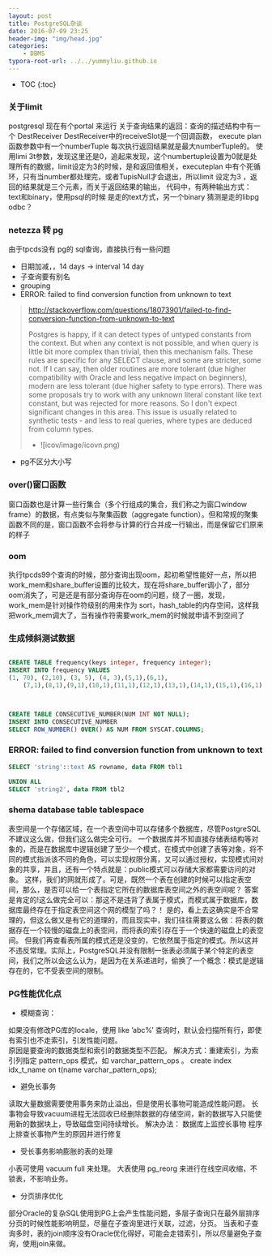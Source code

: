 ```yaml
---
layout: post
title: PostgreSQL杂谈
date: 2016-07-09 23:25
header-img: "img/head.jpg"
categories: 
    - DBMS
typora-root-url: ../../yummyliu.github.io
---
```


* TOC
{:toc}


### 关于limit

postgresql 现在有个portal 来运行
关于查询结果的返回：查询的描述结构中有一个 DestReceiver
DestReceiver中的receiveSlot是一个回调函数，
execute plan 函数参数中有一个numberTuple 每次执行返回结果就是最大numberTuple的。
使用limi 3t参数，发现这里还是0，追起来发现，这个numbertuple设置为0就是处理所有的数据，limit设定为3的时候，是和返回值相关，executeplan 中有个死循环，只有当number都处理完，或者TupisNull才会退出，所以limit 设定为3 ，返回的结果就是三个元素，而关于返回结果的输出，
代码中，有两种输出方式：text和binary，使用psql的时候 是走的text方式，另一个binary 猜测是走的libpg odbc？

### netezza 转 pg

由于tpcds没有 pg的 sql查询，直接执行有一些问题

+   日期加减，，14 days -> interval 14 day
+   子查询要有别名
+   grouping
+   ERROR:  failed to find conversion function from unknown to text 
> http://stackoverflow.com/questions/18073901/failed-to-find-conversion-function-from-unknown-to-text
>
> Postgres is happy, if it can detect types of untyped constants from the context. But when any context is not possible, and when query is little bit more complex than trivial, then this mechanism fails. These rules are specific for any SELECT clause, and some are stricter, some not. If I can say, then older routines are more tolerant (due higher compatibility with Oracle and less negative impact on beginners), modern are less tolerant (due higher safety to type errors).
> There was some proposals try to work with any unknown literal constant like text constant, but was rejected for more reasons. So I don't expect significant changes in this area. This issue is usually related to synthetic tests - and less to real queries, where types are deduced from column types.
>
> +   ![icov/image/icovn.png)
+ pg不区分大小写

### over()窗口函数

窗口函数也是计算一些行集合（多个行组成的集合，我们称之为窗口window frame）的数据，有点类似与聚集函数（aggregate function）。但和常规的聚集函数不同的是，窗口函数不会将参与计算的行合并成一行输出，而是保留它们原来的样子

### oom

执行tpcds99个查询的时候，部分查询出现oom，起初希望性能好一点，所以把work_mem和share_buffer设置的比较大，现在将share_buffer调小了，部分oom消失了，可是还是有部分查询存在oom的问题，绕了一圈，发现，work_mem是针对操作符级别的用来作为 sort，hash_table的内存空间，这样我把work_mem调大了，当有操作符需要work_mem的时候就申请不到空间了

### 生成倾斜测试数据

``` sql

CREATE TABLE frequency(keys integer, frequency integer);
INSERT INTO frequency VALUES
(1, 70), (2,10), (3, 5), (4, 3),(5,1),(6,1),
    (7,1),(8,1),(9,1),(10,1),(11,1),(12,1),(13,1),(14,1),(15,1),(16,1);



CREATE TABLE CONSECUTIVE_NUMBER(NUM INT NOT NULL);
INSERT INTO CONSECUTIVE_NUMBER
SELECT ROW_NUMBER() OVER() AS NUM FROM SYSCAT.COLUMNS;
```

### ERROR:  failed to find conversion function from unknown to text

``` sql
SELECT 'string'::text AS rowname, data FROM tbl1

UNION ALL
SELECT 'string2', data FROM tbl2
```

### shema database table tablespace

表空间是一个存储区域，在一个表空间中可以存储多个数据库，尽管PostgreSQL不建议这么做，但我们这么做完全可行。
    一个数据库并不知直接存储表结构等对象的，而是在数据库中逻辑创建了至少一个模式，在模式中创建了表等对象，将不同的模式指派该不同的角色，可以实现权限分离，又可以通过授权，实现模式间对象的共享，并且，还有一个特点就是：public模式可以存储大家都需要访问的对象。
    这样，我们的网就形成了。可是，既然一个表在创建的时候可以指定表空间，那么，是否可以给一个表指定它所在的数据库表空间之外的表空间呢？
    答案是肯定的!这么做完全可以：那这不是违背了表属于模式，而模式属于数据库，数据库最终存在于指定表空间这个网的模型了吗？！
    是的，看上去这确实是不合常理的，但这么做又是有它的道理的，而且现实中，我们往往需要这么做：将表的数据存在一个较慢的磁盘上的表空间，而将表的索引存在于一个快速的磁盘上的表空间。
    但我们再查看表所属的模式还是没变的，它依然属于指定的模式。所以这并不违反常理。实际上，PostgreSQL并没有限制一张表必须属于某个特定的表空间，我们之所以会这么认为，是因为在关系递进时，偷换了一个概念：模式是逻辑存在的，它不受表空间的限制。

### PG性能优化点

+ 模糊查询：

如果没有修改PG库的locale，使用 like ’abc%’ 查询时，默认会扫描所有行，即使有索引也不走索引，引发性能问题。  
原因是要查询的数据类型和索引的数据类型不匹配。
解决方式：重建索引，为索引列指定 pattern_ops 模式，如 varchar_pattern_ops 。
	create index idx_t_name on t(name 	varchar_pattern_ops);

+ 避免长事务

读取大量数据需要使用事务来防止溢出，但是使用长事物可能造成性能问题。
长事物会导致vacuum进程无法回收已经删除数据的存储空间，新的数据写入只能使用新的数据块上，导致磁盘空间持续增长。
解决办法：
数据库上监控长事物
程序上排查长事物产生的原因并进行修复

+ 受长事务影响膨胀的表的处理

小表可使用 vacuum full 来处理。
大表使用 pg_reorg 来进行在线空间收缩，不锁表，不影响业务。

+ 分页排序优化

部分Oracle的复杂SQL使用到PG上会产生性能问题，多层子查询只在最外层排序分页的时候性能影响明显，尽量在子查询里进行关联，过滤，分页。
当表和子查询多时，表的join顺序没有Oracle优化得好，可能会走错索引，所以尽量避免子查询，使用join来做。